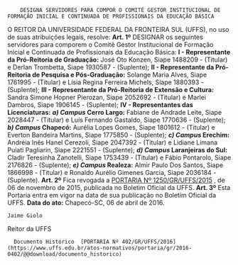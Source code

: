         DESIGNA SERVIDORES PARA COMPOR O COMITÊ GESTOR INSTITUCIONAL DE FORMAÇÃO INICIAL E CONTINUADA DE PROFISSIONAIS DA EDUCAÇÃO BÁSICA  

 O REITOR DA UNIVERSIDADE FEDERAL DA FRONTEIRA SUL (UFFS), no uso de suas atribuições legais, resolve:   **Art. 1º** DESIGNAR os seguintes servidores para comporem o Comitê Gestor Institucional de Formação Inicial e Continuada de Profissionais da Educação Básica: **I - Representante da Pró-Reitoria de Graduação:** José Oto Konzen, Siape 1488209 - (Titular) e Derlan Trombetta, Siape 1930587 - (Suplente); **II - Representante da Pró-Reitoria de Pesquisa e Pós-Graduação:** Solange Maria Alves, Siape 1761995 - (Titular) e Lísia Regina Ferreira Michels, Siape 1880393 - (Suplente); **III - Representante da Pró-Reitoria de Extensão e Cultura:** Sandra Simone Hopner Pierozan, Siape 2052692 - (Titular) e Marlei Dambros, Siape 1906145 - (Suplente); **IV - Representantes das Licenciaturas:**   ***a) Campus* Cerro Largo:** Fabiane de Andrade Leite, Siape 2028447 - (Titular) e Luís Fernando Gastaldo, Siape 1770636 - (Suplente);  ***b) Campus* Chapecó:** Aurélia Lopes Gomes, Siape 1801612 - (Titular) e Everton Bandeira Martins, Siape 1775850 - (Suplente);  ***c) Campus* Erechim:** Andréia Inês Hanel Cerezoli, Siape 2047392 - (Titular) e Lidiane Limana Puiati Pagliarin, Siape 2221551 - (Suplente);  ***d) Campus* Laranjeiras do Sul:** Cladir Teresinha Zanotelli, Siape 1753439 - (Titular) e Fábio Pontarolo, Siape 2176826 - (Suplente);  ***e) Campus* Realeza:** Almir Paulo Dos Santos, Siape 1866998 - (Titular) e Ronaldo Aurélio Gimenes Garcia, Siape 2036184 - (Suplente).   **Art. 2º** Fica revogada a [PORTARIA Nº 1250/GR/UFFS/2015](https://www.uffs.edu.br/atos-normativos/portaria/gr/2015-1250)  , de 06 de novembro de 2015, publicada no Boletim Oficial da UFFS.   **Art. 3º** Esta Portaria entra em vigor na data de sua publicação no Boletim Oficial da UFFS.      **Data do ato:** Chapecó-SC, 06 de abril de 2016.   
 

    Jaime Giolo   
 Reitor da UFFS 

      Documento Histórico  [PORTARIA Nº 402/GR/UFFS/2016](https://www.uffs.edu.br/atos-normativos/portaria/gr/2016-0402/@@download/documento_historico)     
      